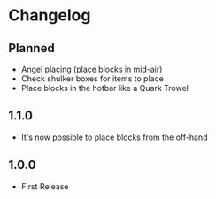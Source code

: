 # Changelog

## Planned
* Angel placing (place blocks in mid-air)
* Check shulker boxes for items to place
* Place blocks in the hotbar like a Quark Trowel

## 1.1.0
* It's now possible to place blocks from the off-hand

## 1.0.0
* First Release